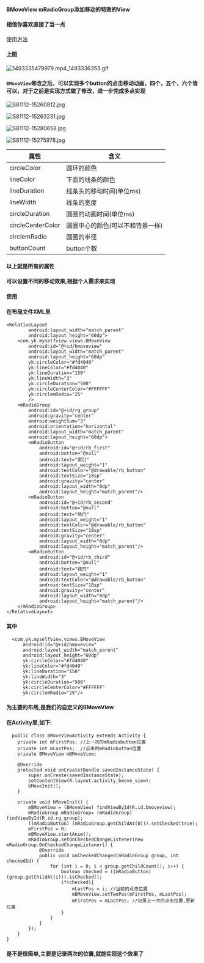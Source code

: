 #### BMoveView mRadioGroup添加移动的特效的View
#### 相信你喜欢直接了当一点
[使用方法](http://www.jianshu.com/p/4a6dfe1b7e59)
#### 上图
![1493335479979.mp4_1493336353.gif](http://upload-images.jianshu.io/upload_images/3001453-02f7e2a8724dacd9.gif?imageMogr2/auto-orient/strip)
####  `BMoveView`修改之后，可以实现多个button的点击移动动画，四个，五个，六个皆可以，对于之前是实现方式做了修改，进一步完成多点实现

![S81112-15260812.jpg](https://upload-images.jianshu.io/upload_images/3001453-eb35f9ea1e353b9d.jpg?imageMogr2/auto-orient/strip%7CimageView2/2/w/1240)

![S81112-15263231.jpg](https://upload-images.jianshu.io/upload_images/3001453-7831fe85a36445c8.jpg?imageMogr2/auto-orient/strip%7CimageView2/2/w/1240)

![S81112-15280658.jpg](https://upload-images.jianshu.io/upload_images/3001453-fd4cf44e30af6dea.jpg?imageMogr2/auto-orient/strip%7CimageView2/2/w/1240)

![S81112-15275978.jpg](https://upload-images.jianshu.io/upload_images/3001453-74762e784a912c5a.jpg?imageMogr2/auto-orient/strip%7CimageView2/2/w/1240)

|属性   |含义 |
|----------|------------- |
|circleColor|圆环的颜色|
|lineColor|下面的线条的颜色|
|lineDuration|线条头的移动时间(单位ms)|
|lineWidth|线条的宽度|
|circleDuration|圆圈的动画时间(单位ms)|
|circleCenterColor|圆圈中心的颜色(可以不和背景一样)|
|circlemRadio|圆圈的半径|
|buttonCount|button个数|

#### 以上就是所有的属性
#### 可以设置不同的移动效果,根据个人需求来实现
#### 使用
#### 在布局文件XML里
    <RelativeLayout
            android:layout_width="match_parent"
            android:layout_height="60dp">
        <com.yk.myselfview.views.BMoveView
            android:id="@+id/bmoveview"
            android:layout_width="match_parent"
            android:layout_height="60dp"
            yk:circleColor="#fd4040"
            yk:lineColor="#fd4040"
            yk:lineDuration="150"
            yk:lineWidth="3"
            yk:circleDuration="500"
            yk:circleCenterColor="#FFFFFF"
            yk:circlemRadio="25"
            />
        <mRadioGroup
            android:id="@+id/rg_group"
            android:gravity="center"
            android:weightSum="3"
            android:orientation="horizontal"
            android:layout_width="match_parent"
            android:layout_height="60dp">
            <mRadioButton
                android:id="@+id/rb_first"
                android:button="@null"
                android:text="索引"
                android:layout_weight="1"
                android:textColor="@drawable/rb_button"
                android:textSize="18sp"
                android:gravity="center"
                android:layout_width="0dp"
                android:layout_height="match_parent"/>
            <mRadioButton
                android:id="@+id/rb_second"
                android:button="@null"
                android:text="热门"
                android:layout_weight="1"
                android:textColor="@drawable/rb_button"
                android:textSize="18sp"
                android:gravity="center"
                android:layout_width="0dp"
                android:layout_height="match_parent"/>
            <mRadioButton
                android:id="@+id/rb_third"
                android:button="@null"
                android:text="我的"
                android:layout_weight="1"
                android:textColor="@drawable/rb_button"
                android:textSize="18sp"
                android:gravity="center"
                android:layout_width="0dp"
                android:layout_height="match_parent"/>
        </mRadioGroup>
    </RelativeLayout>
#### 其中
      <com.yk.myselfview.views.BMoveView
          android:id="@+id/bmoveview"
          android:layout_width="match_parent"
          android:layout_height="60dp"
          yk:circleColor="#fd4040"
          yk:lineColor="#fd4040"
          yk:lineDuration="150"
          yk:lineWidth="3"
          yk:circleDuration="500"
          yk:circleCenterColor="#FFFFFF"
          yk:circlemRadio="25"/>
#### 为主要的布局,是我们的自定义的BMoveView
#### 在Activity里,如下:
      public class BMoveViewActivity extends Activity {
        private int mFirstPos; //上一次的mRadiobutton位置
        private int mLastPos;  //点击的mRadiobutton位置
        private BMoveView mBMoveView;
    
        @Override
        protected void onCreate(Bundle savedInstanceState) {
            super.onCreate(savedInstanceState);
            setContentView(R.layout.activity_bmove_view);
            bMoveInit();
        }
    
        private void bMoveInit() {
            mBMoveView = (BMoveView) findViewById(R.id.bmoveview);
            mRadioGroup mRadioGroup= (mRadioGroup) findViewById(R.id.rg_group);
            ((mRadioButton) (mRadioGroup.getChildAt(0))).setChecked(true);
            mFirstPos = 0;
            mBMoveView.startAnim();
            mRadioGroup.setOnCheckedChangeListener(new mRadioGroup.OnCheckedChangeListener() {
                @Override
                public void onCheckedChanged(mRadioGroup group, int checkedId) {
                    for (int i = 0; i < group.getChildCount(); i++) {
                        boolean checked = ((mRadioButton) (group.getChildAt(i))).isChecked();
                        if(checked){
                            mLastPos = i; //当前的点击位置
                            mBMoveView.setTwoPos(mFirstPos, mLastPos);
                            mFirstPos = mLastPos; //记录上一次的点击位置,更新位置
                        }
                    }
                }
            });
        }
    }
#### 是不是很简单,主要是记录两次的位置,就能实现这个效果了